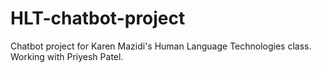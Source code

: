# HLT-chatbot-project
Chatbot project for Karen Mazidi's Human Language Technologies class. Working with Priyesh Patel.
